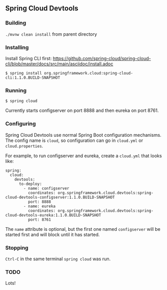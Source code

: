 ## Spring Cloud Devtools

### Building

`./mvnw clean install` from parent directory

### Installing

Install Spring CLI first: https://github.com/spring-cloud/spring-cloud-cli/blob/master/docs/src/main/asciidoc/install.adoc

```
$ spring install org.springframework.cloud:spring-cloud-cli:1.1.0.BUILD-SNAPSHOT
```

### Running

```
$ spring cloud
```

Currently starts configserver on port 8888 and then eureka on port 8761.

### Configuring

Spring Cloud Devtools use normal Spring Boot configuration mechanisms. The config name is `cloud`, so configuration can go in `cloud.yml` or `cloud.properties`.

For example, to run configserver and eureka, create a `cloud.yml` that looks like:
```
spring:
  cloud:
    devtools:
      to-deploy:
        - name: configserver
          coordinates: org.springframework.cloud.devtools:spring-cloud-devtools-configserver:1.1.0.BUILD-SNAPSHOT
          port: 8888
        - name: eureka
          coordinates: org.springframework.cloud.devtools:spring-cloud-devtools-eureka:1.1.0.BUILD-SNAPSHOT
          port: 8761
```

The `name` attribute is optional, but the first one named `configserver` will be started first and will block until it has started.

### Stopping

`Ctrl-C` in the same terminal `spring cloud` was run.

### TODO

Lots!